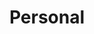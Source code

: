 ---
title: "Personal"
url: /ciudad-autonoma-de-buenos-aires/personal-alvarez-jonte/
shop: general
---